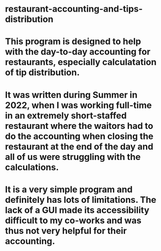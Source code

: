 # restaurant-accounting-and-tips-distribution
# This program is designed to help with the day-to-day accounting for restaurants, especially calculatation of tip distribution.
# It was written during Summer in 2022, when I was working full-time in an extremely short-staffed restaurant where the waitors had to do the accounting when closing the restaurant at the end of the day and all of us were struggling with the calculations.
# It is a very simple program and definitely has lots of limitations. The lack of a GUI made its accessibility difficult to my co-works and was thus not very helpful for their accounting.
